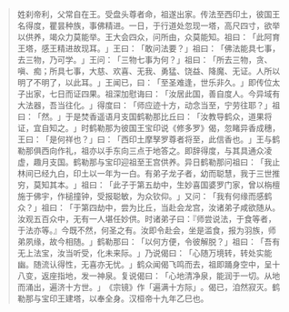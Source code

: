 
> 姓刹帝利，父常自在王。受盘头尊者命，祖遂出家。传法至西印土，彼国王名得度，瞿昙种族，事佛精进。一日，于行道处忽现一塔，高尺四寸，欲举以供养，竭众力莫能举。王大会四众，问所由，众莫能知。祖曰：​「此阿育王塔，感王精进故现耳。​」王曰：​「敢问法要？​」祖曰：​「佛法能具七事，去三物，乃可学。​」王问：​「三物七事为何？​」祖曰：​「所去三物，贪、嗔、痴；所具七事，大慈、欢喜、无我、勇猛、饶益、降魔、无证。人所以明了不明了，以此耳。​」王闻已，曰：​「至圣难逢，世乐非久。​」即传位太子出家，七日而证四果。祖深加慰诲曰：​「汝居此国，善自度人。今异域有大法器，吾当往化。​」得度曰：​「师应迹十方，动念当至，宁劳往耶？​」祖曰：​「然。​」于是焚香遥语月支国鹤勒那比丘曰：​「汝教导鹤众，道果将证，宜自知之。​」时鹤勒那为彼国王宝印说《修多罗》偈，忽睹异香成穗，王曰：​「是何祥也？​」曰：​「西印土摩孥罗尊者将至，此信香也。​」王与鹤勒那俱西向作礼，祖亦以手东向三点于地答之。即辞得度，与其具通众凌虚，趣月支国。鹤勒那与宝印迎祖至王宫供养。异日鹤勒那问祖曰：​「我止林间已经九白，印土以一年为一白。有弟子龙子者，幼而聪慧，我于三世推穷，莫知其本。​」祖曰：​「此子于第五劫中，生妙喜国婆罗门家，曾以栴檀施于佛宇，作槌撞钟，受报聪敏，为众钦仰。​」又问：​「我有何缘而感鹤众？​」祖曰：​「于第四劫中，尝为比丘，当赴会龙宫，汝诸弟子咸欲随从。汝观五百众中，无有一人堪任妙供。时诸弟子曰：『师尝说法，于食等者，于法亦等。』今既不然，何圣之有。汝即令赴会，坐是滥食，报为羽族，师弟夙缘，故今相随。​」鹤勒那曰：​「以何方便，令彼解脱？​」祖曰：​「吾有无上法宝，汝当听受，化未来际。​」乃说偈曰：​「心随万境转，转处实能幽。随流认得性，无喜亦无忧。​」鹤众闻偈飞鸣而去，祖即踊身空中，呈十八变，返座指地，发一神泉。复说偈曰：​「心地清净泉，能润于一切。从地而涌出，遍济十方世。​」​《宗镜》作「遍满十方际」​。偈已，洎然寂灭。鹤勒那与宝印王建塔，以奉全身。汉桓帝十九年乙巳也。
